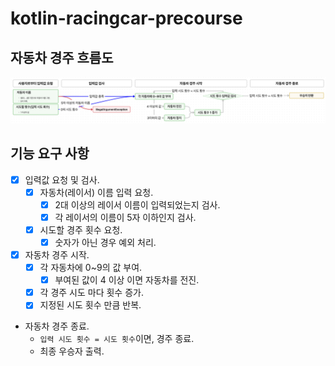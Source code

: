 # kotlin-racingcar-precourse

## 자동차 경주 흐름도
![feature_flow.png](attachment/feature_flow.png)

## 기능 요구 사항
- [x] 입력값 요청 및 검사.
  - [x] 자동차(레이서) 이름 입력 요청.
    - [x] 2대 이상의 레이서 이름이 입력되었는지 검사.
    - [x] 각 레이서의 이름이 5자 이하인지 검사.
  - [x] 시도할 경주 횟수 요청.
    - [x] 숫자가 아닌 경우 예외 처리.

- [x] 자동차 경주 시작.
  - [x] 각 자동차에 0~9의 값 부여.
    - [x] 부여된 값이 4 이상 이면 자동차를 전진.
  - [x] 각 경주 시도 마다 횟수 증가.
  - [x] 지정된 시도 횟수 만큼 반복.
   
- 자동차 경주 종료.
  - `입력 시도 횟수 = 시도 횟수`이면, 경주 종료.
  - 최종 우승자 출력.
